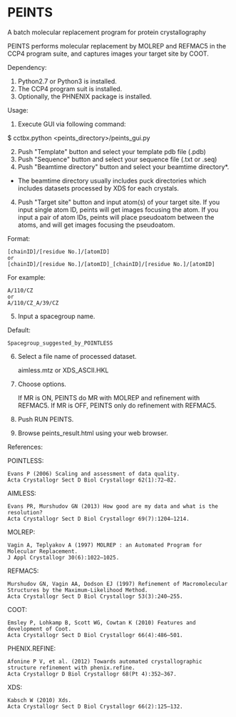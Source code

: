 # PEINTS
A batch molecular replacement program for protein crystallography

PEINTS performs molecular replacement by MOLREP and REFMAC5 in the CCP4 program suite, 
and captures images your target site by COOT.


Dependency:
1) Python2.7 or Python3 is installed.
2) The CCP4 program suit is installed.
3) Optionally, the PHNENIX package is installed.

Usage:
1) Execute GUI via following command:

$   cctbx.python <peints_directory>/peints_gui.py

2) Push "Template" button and select your template pdb file (.pdb)
3) Push "Sequence" button and select your sequence file (.txt or .seq)
3) Push "Beamtime directory" button and select your beamtime directory*.
  * The beamtime directory usually includes puck directories which includes datasets processed by XDS for each crystals.
4) Push "Target site" button and input atom(s) of your target site.
  If you input single atom ID, peints will get images focusing the atom.
  If you input a pair of atom IDs, peints will place pseudoatom between the atoms, 
  and will get images focusing the pseudoatom.
  
  Format:
  
    [chainID]/[residue No.]/[atomID]
    or
    [chainID]/[residue No.]/[atomID]_[chainID]/[residue No.]/[atomID]
  
  For example:
  
    A/110/CZ
    or
    A/110/CZ_A/39/CZ
    
5) Input a spacegroup name.

  Default:
  
    Spacegroup_suggested_by_POINTLESS
    
6) Select a file name of processed dataset.

    aimless.mtz or XDS_ASCII.HKL
    
7) Choose options.

    If MR is ON, PEINTS do MR with MOLREP and refinement with REFMAC5.
    If MR is OFF, PEINTS only do refinement with REFMAC5.
    
8) Push RUN PEINTS.
9) Browse peints_result.html using your web browser.



References:

  POINTLESS:
  
    Evans P (2006) Scaling and assessment of data quality. 
    Acta Crystallogr Sect D Biol Crystallogr 62(1):72–82.
    
  AIMLESS:
  
    Evans PR, Murshudov GN (2013) How good are my data and what is the resolution? 
    Acta Crystallogr Sect D Biol Crystallogr 69(7):1204–1214.
    
  MOLREP:
  
    Vagin A, Teplyakov A (1997) MOLREP : an Automated Program for Molecular Replacement. 
    J Appl Crystallogr 30(6):1022–1025.
    
  REFMAC5:
  
    Murshudov GN, Vagin AA, Dodson EJ (1997) Refinement of Macromolecular Structures by the Maximum-Likelihood Method. 
    Acta Crystallogr Sect D Biol Crystallogr 53(3):240–255.
    
  COOT:
  
    Emsley P, Lohkamp B, Scott WG, Cowtan K (2010) Features and development of Coot. 
    Acta Crystallogr Sect D Biol Crystallogr 66(4):486–501.
    
  PHENIX.REFINE:
  
    Afonine P V, et al. (2012) Towards automated crystallographic structure refinement with phenix.refine. 
    Acta Crystallogr D Biol Crystallogr 68(Pt 4):352–367.
    
  XDS:
  
    Kabsch W (2010) Xds. 
    Acta Crystallogr Sect D Biol Crystallogr 66(2):125–132.
  
